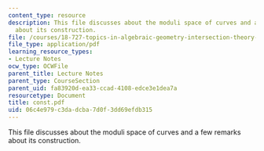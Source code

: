 ```yaml
---
content_type: resource
description: This file discusses about the moduli space of curves and a few remarks
  about its construction.
file: /courses/18-727-topics-in-algebraic-geometry-intersection-theory-on-moduli-spaces-spring-2006/06c4e979c3dadcba7d0f3dd69efdb315_const.pdf
file_type: application/pdf
learning_resource_types:
- Lecture Notes
ocw_type: OCWFile
parent_title: Lecture Notes
parent_type: CourseSection
parent_uid: fa83920d-ea33-ccad-4108-edce3e1dea7a
resourcetype: Document
title: const.pdf
uid: 06c4e979-c3da-dcba-7d0f-3dd69efdb315
---
```

This file discusses about the moduli space of curves and a few remarks about its construction.

